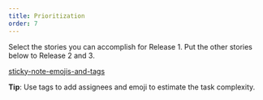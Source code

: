 ```yaml
---
title: Prioritization
order: 7
---
```


Select the stories you can accomplish for Release 1. Put the other stories below to Release 2 and 3.

[sticky-note-emojis-and-tags](howTo:sticky-note-emojis-and-tags)

**Tip**: Use tags to add assignees and emoji to estimate the task complexity.
